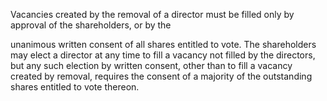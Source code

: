 Vacancies created by the removal of a director must be filled only by approval of the shareholders, or by the

unanimous written consent of all shares entitled to vote. The shareholders may elect a director at any time to fill a
vacancy not filled by the directors, but any such election by written consent, other than to fill a vacancy created by
removal, requires the consent of a majority of the outstanding shares entitled to vote thereon.